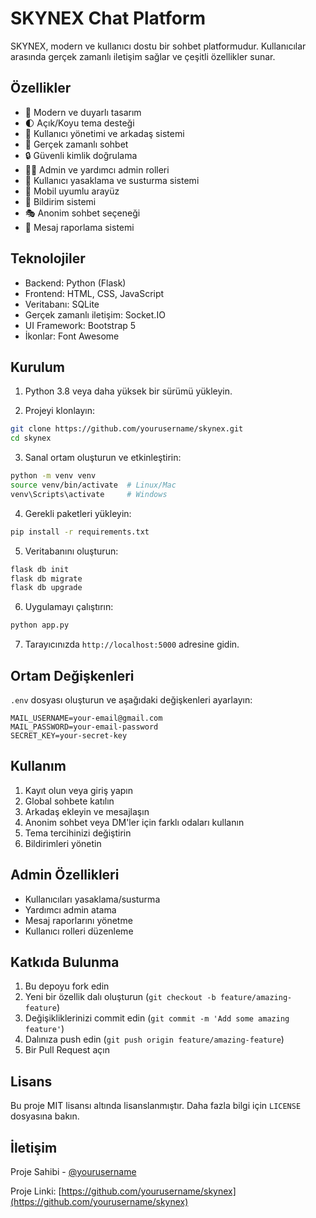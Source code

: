 # SKYNEX Chat Platform

SKYNEX, modern ve kullanıcı dostu bir sohbet platformudur. Kullanıcılar arasında gerçek zamanlı iletişim sağlar ve çeşitli özellikler sunar.

## Özellikler

- 🎨 Modern ve duyarlı tasarım
- 🌓 Açık/Koyu tema desteği
- 👥 Kullanıcı yönetimi ve arkadaş sistemi
- 💬 Gerçek zamanlı sohbet
- 🔒 Güvenli kimlik doğrulama
- 👮‍♂️ Admin ve yardımcı admin rolleri
- 🚫 Kullanıcı yasaklama ve susturma sistemi
- 📱 Mobil uyumlu arayüz
- 🔔 Bildirim sistemi
- 🎭 Anonim sohbet seçeneği
- 📝 Mesaj raporlama sistemi

## Teknolojiler

- Backend: Python (Flask)
- Frontend: HTML, CSS, JavaScript
- Veritabanı: SQLite
- Gerçek zamanlı iletişim: Socket.IO
- UI Framework: Bootstrap 5
- İkonlar: Font Awesome

## Kurulum

1. Python 3.8 veya daha yüksek bir sürümü yükleyin.

2. Projeyi klonlayın:
```bash
git clone https://github.com/yourusername/skynex.git
cd skynex
```

3. Sanal ortam oluşturun ve etkinleştirin:
```bash
python -m venv venv
source venv/bin/activate  # Linux/Mac
venv\Scripts\activate     # Windows
```

4. Gerekli paketleri yükleyin:
```bash
pip install -r requirements.txt
```

5. Veritabanını oluşturun:
```bash
flask db init
flask db migrate
flask db upgrade
```

6. Uygulamayı çalıştırın:
```bash
python app.py
```

7. Tarayıcınızda `http://localhost:5000` adresine gidin.

## Ortam Değişkenleri

`.env` dosyası oluşturun ve aşağıdaki değişkenleri ayarlayın:

```
MAIL_USERNAME=your-email@gmail.com
MAIL_PASSWORD=your-email-password
SECRET_KEY=your-secret-key
```

## Kullanım

1. Kayıt olun veya giriş yapın
2. Global sohbete katılın
3. Arkadaş ekleyin ve mesajlaşın
4. Anonim sohbet veya DM'ler için farklı odaları kullanın
5. Tema tercihinizi değiştirin
6. Bildirimleri yönetin

## Admin Özellikleri

- Kullanıcıları yasaklama/susturma
- Yardımcı admin atama
- Mesaj raporlarını yönetme
- Kullanıcı rolleri düzenleme

## Katkıda Bulunma

1. Bu depoyu fork edin
2. Yeni bir özellik dalı oluşturun (`git checkout -b feature/amazing-feature`)
3. Değişikliklerinizi commit edin (`git commit -m 'Add some amazing feature'`)
4. Dalınıza push edin (`git push origin feature/amazing-feature`)
5. Bir Pull Request açın

## Lisans

Bu proje MIT lisansı altında lisanslanmıştır. Daha fazla bilgi için `LICENSE` dosyasına bakın.

## İletişim

Proje Sahibi - [@yourusername](https://github.com/yourusername)

Proje Linki: [https://github.com/yourusername/skynex](https://github.com/yourusername/skynex) 
